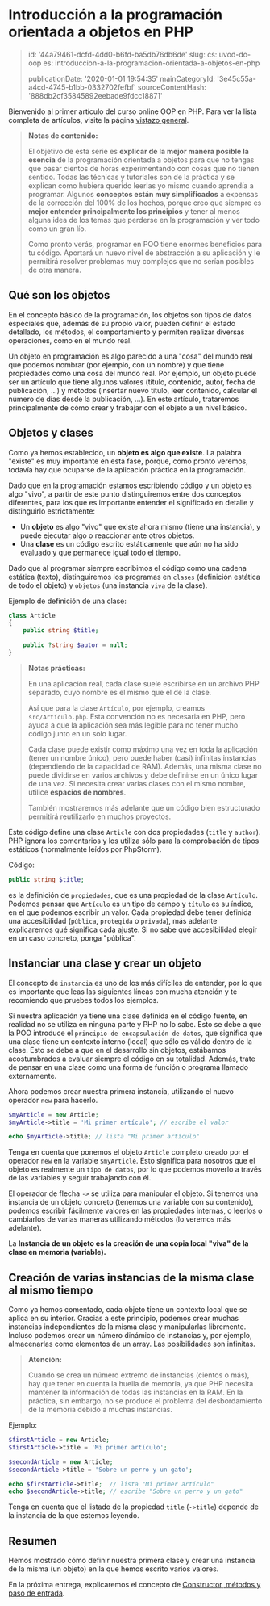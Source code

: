 Introducción a la programación orientada a objetos en PHP
=========================================================

> id: '44a79461-dcfd-4dd0-b6fd-ba5db76db6de'
> slug:
> 	cs: uvod-do-oop
> 	es: introduccion-a-la-programacion-orientada-a-objetos-en-php
> 
> publicationDate: '2020-01-01 19:54:35'
> mainCategoryId: '3e45c55a-a4cd-4745-b1bb-0332702fefbf'
> sourceContentHash: '888db2cf35845892eebade9fdcc18871'

Bienvenido al primer artículo del curso online OOP en PHP. Para ver la lista completa de artículos, visite la página <a href="/oop">vistazo general</a>.

> **Notas de contenido:**
>
> El objetivo de esta serie es **explicar de la mejor manera posible la esencia** de la programación orientada a objetos para que no tengas que pasar cientos de horas experimentando con cosas que no tienen sentido. Todas las técnicas y tutoriales son de la práctica y se explican como hubiera querido leerlas yo mismo cuando aprendía a programar. Algunos **conceptos están muy simplificados** a expensas de la corrección del 100% de los hechos, porque creo que siempre es **mejor entender principalmente los principios** y tener al menos alguna idea de los temas que perderse en la programación y ver todo como un gran lío.
>
> Como pronto verás, programar en POO tiene enormes beneficios para tu código. Aportará un nuevo nivel de abstracción a su aplicación y le permitirá resolver problemas muy complejos que no serían posibles de otra manera.

Qué son los objetos
------------------

En el concepto básico de la programación, los objetos son tipos de datos especiales que, además de su propio valor, pueden definir el estado detallado, los métodos, el comportamiento y permiten realizar diversas operaciones, como en el mundo real.

Un objeto en programación es algo parecido a una "cosa" del mundo real que podemos nombrar (por ejemplo, con un nombre) y que tiene propiedades como una cosa del mundo real. Por ejemplo, un objeto puede ser un artículo que tiene algunos valores (título, contenido, autor, fecha de publicación, ...) y métodos (insertar nuevo título, leer contenido, calcular el número de días desde la publicación, ...). En este artículo, trataremos principalmente de cómo crear y trabajar con el objeto a un nivel básico.

Objetos y clases
---------------

Como ya hemos establecido, un **objeto es algo que existe**. La palabra "existe" es muy importante en esta fase, porque, como pronto veremos, todavía hay que ocuparse de la aplicación práctica en la programación.

Dado que en la programación estamos escribiendo código y un objeto es algo "vivo", a partir de este punto distinguiremos entre dos conceptos diferentes, para los que es importante entender el significado en detalle y distinguirlo estrictamente:

- Un **objeto** es algo "vivo" que existe ahora mismo (tiene una instancia), y puede ejecutar algo o reaccionar ante otros objetos.
- Una **clase** es un código escrito estáticamente que aún no ha sido evaluado y que permanece igual todo el tiempo.

Dado que al programar siempre escribimos el código como una cadena estática (texto), distinguiremos los programas en `clases` (definición estática de todo el objeto) y `objetos` (una instancia `viva` de la clase).

Ejemplo de definición de una clase:

```php
class Article
{
    public string $title;

    public ?string $autor = null;
}
```

> **Notas prácticas:**
>
> En una aplicación real, cada clase suele escribirse en un archivo PHP separado, cuyo nombre es el mismo que el de la clase.
>
> Así que para la clase `Artículo`, por ejemplo, creamos `src/Artículo.php`. Esta convención no es necesaria en PHP, pero ayuda a que la aplicación sea más legible para no tener mucho código junto en un solo lugar.
>
> Cada clase puede existir como máximo una vez en toda la aplicación (tener un nombre único), pero puede haber (casi) infinitas instancias (dependiendo de la capacidad de RAM). Además, una misma clase no puede dividirse en varios archivos y debe definirse en un único lugar de una vez. Si necesita crear varias clases con el mismo nombre, utilice **espacios de nombres**.
>
> También mostraremos más adelante que un código bien estructurado permitirá reutilizarlo en muchos proyectos.

Este código define una clase `Article` con dos propiedades (`title` y `author`). PHP ignora los comentarios y los utiliza sólo para la comprobación de tipos estáticos (normalmente leídos por PhpStorm).

Código:

```php
public string $title;
```

es la definición de `propiedades`, que es una propiedad de la clase `Artículo`. Podemos pensar que `Artículo` es un tipo de campo y `título` es su índice, en el que podemos escribir un valor. Cada propiedad debe tener definida una accesibilidad (`pública`, `protegida` o `privada`), más adelante explicaremos qué significa cada ajuste. Si no sabe qué accesibilidad elegir en un caso concreto, ponga "pública".

Instanciar una clase y crear un objeto
----------------------------------

El concepto de `instancia` es uno de los más difíciles de entender, por lo que es importante que leas las siguientes líneas con mucha atención y te recomiendo que pruebes todos los ejemplos.

Si nuestra aplicación ya tiene una clase definida en el código fuente, en realidad no se utiliza en ninguna parte y PHP no lo sabe. Esto se debe a que la POO introduce el `principio de encapsulación de datos`, que significa que una clase tiene un contexto interno (local) que sólo es válido dentro de la clase. Esto se debe a que en el desarrollo sin objetos, estábamos acostumbrados a evaluar siempre el código en su totalidad. Además, trate de pensar en una clase como una forma de función o programa llamado externamente.

Ahora podemos crear nuestra primera instancia, utilizando el nuevo operador `new` para hacerlo.

```php
$myArticle = new Article;
$myArticle->title = 'Mi primer artículo'; // escribe el valor

echo $myArticle->title; // lista "Mi primer artículo"
```

Tenga en cuenta que ponemos el objeto `Article` completo creado por el operador `new` en la variable `$myArticle`. Esto significa para nosotros que el objeto es realmente un `tipo de datos`, por lo que podemos moverlo a través de las variables y seguir trabajando con él.

El operador de flecha `->` se utiliza para manipular el objeto. Si tenemos una instancia de un objeto concreto (tenemos una variable con su contenido), podemos escribir fácilmente valores en las propiedades internas, o leerlos o cambiarlos de varias maneras utilizando métodos (lo veremos más adelante).

La **Instancia de un objeto es la creación de una copia local "viva" de la clase en memoria (variable).**

Creación de varias instancias de la misma clase al mismo tiempo
---------------------------------------------

Como ya hemos comentado, cada objeto tiene un contexto local que se aplica en su interior. Gracias a este principio, podemos crear muchas instancias independientes de la misma clase y manipularlas libremente. Incluso podemos crear un número dinámico de instancias y, por ejemplo, almacenarlas como elementos de un array. Las posibilidades son infinitas.

> **Atención:**
>
> Cuando se crea un número extremo de instancias (cientos o más), hay que tener en cuenta la huella de memoria, ya que PHP necesita mantener la información de todas las instancias en la RAM. En la práctica, sin embargo, no se produce el problema del desbordamiento de la memoria debido a muchas instancias.

Ejemplo:

```php
$firstArticle = new Article;
$firstArticle->title = 'Mi primer artículo';

$secondArticle = new Article;
$secondArticle->title = 'Sobre un perro y un gato';

echo $firstArticle->title;  // lista "Mi primer artículo"
echo $secondArticle->title; // escribe "Sobre un perro y un gato"
```

Tenga en cuenta que el listado de la propiedad `title` (`->title`) depende de la instancia de la que estemos leyendo.

Resumen
-------

Hemos mostrado cómo definir nuestra primera clase y crear una instancia de la misma (un objeto) en la que hemos escrito varios valores.

En la próxima entrega, explicaremos el concepto de <a href="/methods-and-passing-input">Constructor, métodos y paso de entrada</a>.
